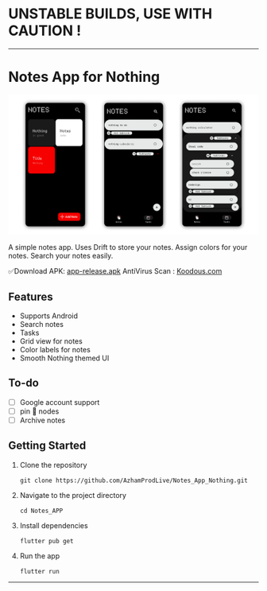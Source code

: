 # UNSTABLE BUILDS, USE WITH CAUTION !

---

# Notes App for Nothing 

<img width="1248" src="https://github.com/AzhamProdLive/Notes_App_Nothing/blob/6e338ed45b6bf4a5ed4d89dd6e4aff7d8101bee2/Notes%20APP.png">

A simple notes app. Uses Drift to store your notes. Assign colors for your notes. Search your notes easily.

✅Download APK: [app-release.apk](https://github.com/AzhamProdLive/Notes_App_Nothing/releases/download/releas3.0/app-release.apk)
AntiVirus Scan : [Koodous.com](https://developer.koodous.com/apks/cb40dcbe5cf6ad5cd252c7a6a004259ab157cdb1d63fe2de48c90c96a3a261aa/)

## Features
 - Supports Android
 - Search notes
 - Tasks
 - Grid view for notes
 - Color labels for notes
 - Smooth Nothing themed UI 

## To-do
 - [ ] Google account support
 - [ ] pin 📍 nodes
 - [ ] Archive notes

## Getting Started
1. Clone the repository
   
   ```
   git clone https://github.com/AzhamProdLive/Notes_App_Nothing.git
   ```
   
2. Navigate to the project directory

   ```
   cd Notes_APP
   ```
   
3. Install dependencies

   ```
   flutter pub get
   ```

4. Run the app
   ```
   flutter run
   ```
---
 
